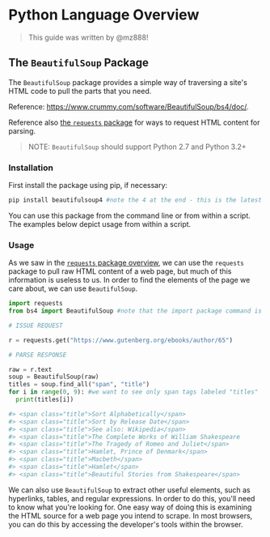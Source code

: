 # Python Language Overview

> This guide was written by @mz888!

## The `BeautifulSoup` Package

The `BeautifulSoup` package provides a simple way of traversing a site's HTML code to pull the parts that you need.

Reference: https://www.crummy.com/software/BeautifulSoup/bs4/doc/.

Reference also [the `requests` package](requests.md) for ways to request HTML content for parsing.

> NOTE: `BeautifulSoup` should support Python 2.7 and Python 3.2+

### Installation

First install the package using pip, if necessary:

```` sh
pip install beautifulsoup4 #note the 4 at the end - this is the latest version
````

You can use this package from the command line or from within a script. The examples below depict usage from within a script.

### Usage

As we saw in the [`requests` package overview](requests.md), we can use the `requests` package to pull raw HTML content of a web page, but much of this information is useless to us. In order to find the elements of the page we care about, we can use `BeautifulSoup`.

```python
import requests
from bs4 import BeautifulSoup #note that the import package command is bs4

# ISSUE REQUEST

r = requests.get("https://www.gutenberg.org/ebooks/author/65")

# PARSE RESPONSE

raw = r.text
soup = BeautifulSoup(raw)
titles = soup.find_all("span", "title")
for i in range(0, 9): #we want to see only span tags labeled "titles"
  print(titles[i])

#> <span class="title">Sort Alphabetically</span>
#> <span class="title">Sort by Release Date</span>
#> <span class="title">See also: Wikipedia</span>
#> <span class="title">The Complete Works of William Shakespeare
#> <span class="title">The Tragedy of Romeo and Juliet</span>
#> <span class="title">Hamlet, Prince of Denmark</span>
#> <span class="title">Macbeth</span>
#> <span class="title">Hamlet</span>
#> <span class="title">Beautiful Stories from Shakespeare</span>
```

We can also use `BeautifulSoup` to extract other useful elements, such as hyperlinks, tables, and regular expressions. In order to do this, you'll need to know what you're looking for. One easy way of doing this is examining the HTML source for a web page you intend to scrape. In most browsers, you can do this by accessing the developer's tools within the browser.
